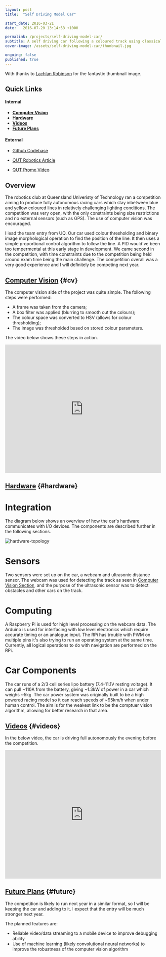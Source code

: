 ```yaml
---
layout: post
title:  "Self Driving Model Car"

start_date: 2016-03-21
date:   2016-07-20 13:14:53 +1000

permalink: /projects/self-driving-model-car/
subtitle: A self driving car following a coloured track using classical computer vision.
cover-image: /assets/self-driving-model-car/thumbnail.jpg

ongoing: false
published: true
---
```


With thanks to [Lachlan Robinson](https://www.linkedin.com/in/lachlan-robinson) for the fantastic thumbnail image.

## Quick Links

#### Internal
* **[Computer Vision](#cv)**
* **[Hardware](#hardware)**
* **[Videos](#videos)**
* **[Future Plans](#future)**

#### External
* [Github Codebase](https://github.com/joshuariddell/self-driving-model-car)

* [QUT Robotics Article](https://qutrobotics.club/2016/07/19/how-to-make-an-autonomous-vehicle-the-2016-droid-racing-challenge/)
* [QUT Promo Video](https://www.youtube.com/watch?v=523I053X8xI)

## Overview

The robotics club at Queensland Univeristy of Technology ran a competition aiming to produce fully autonomous racing cars which stay inbetween blue and yellow coloured lines in relatively challenging lighting conditions. The competition was very open, with the only constraints being size restrictions and no external sensors (such as GPS). The use of computer vision was encouraged.

I lead the team entry from UQ. Our car used colour thresholding and binary image morphological operation to find the position of the line. It then uses a simple proportional control algorithm to follow the line. A PID would've been too tempermental at this early stage in development. We came second in the competition, with time constraints due to the competition being held around exam time being the main challenge. The competition overall was a very good experience and I will definitely be competing next year.

## [Computer Vision](#cv) {#cv}

The computer vision side of the project was quite simple. The following steps were performed:

* A frame was taken from the camera;
* A box filter was applied (blurring to smooth out the colours);
* The colour space was converted to HSV (allows for colour thresholding);
* The image was thresholded based on stored colour parameters.

The video below shows these steps in action.

<iframe width="100%" height="416" src="https://www.youtube.com/embed/sgeT_iDKmbI" frameborder="0" allowfullscreen></iframe>

## [Hardware](#hardware) {#hardware}

# Integration

The diagram below shows an overview of how the car's hardware communicates with I/O devices. The components are described further in the following sections.

![hardware-topology](/assets/self-driving-model-car/diagram.png)

# Sensors

Two sensors were set up on the car, a webcam and ultrasonic distance sensor. The webcam was used for detecting the track as seen in [Computer Vision Section](#cv), and the purpose of the ultrasonic sensor was to detect obstacles and other cars on the track.

# Computing

A Raspberry Pi is used for high level processing on the webcam data. The Arduino is used for interfacing with low level electronics which require accurate timing or an analogue input. The RPi has trouble with PWM on multiple pins it's also trying to run an operating system at the same time. Currently, all logical operations to do with navigation are performed on the RPi.

# Car Components

The car runs of a 2/3 cell series lipo battery (7.4-11.1V resting voltage). It can pull ~110A from the battery, giving ~1.3kW of power in a car which weighs ~5kg. The car power system was originally built to be a high powered racing model so it can reach speeds of ~95km/h when under human control. The aim is for the weakest link to be the comptuer vision algorithm, allowing for better research in that area.

## [Videos](#videos) {#videos}

In the below video, the car is driving full autonomously the evening before the competition.
<iframe width="100%" height="416" src="https://www.youtube.com/embed/DavB7bqimz4" frameborder="0" allowfullscreen></iframe>

## [Future Plans](#future) {#future}

The competition is likely to run next year in a similar format, so I will be keeping the car and adding to it. I expect that the entry will be much stronger next year.

The planned features are:

* Reliable video/data streaming to a mobile device to improve debugging ability
* Use of machine learning (likely convolutional neural networks) to improve the robustness of the computer vision algorithm